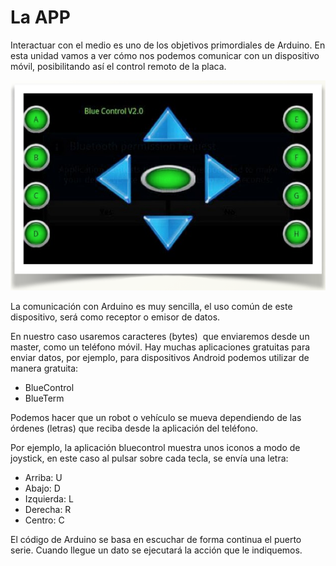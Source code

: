 
# La APP

Interactuar con el medio es uno de los objetivos primordiales de Arduino. En esta unidad vamos a ver cómo nos podemos comunicar con un dispositivo móvil, posibilitando así el control remoto de la placa. 

![](img/Captura_de_pantalla_2015-04-03_a_las_18.50.57.png)

La comunicación con Arduino es muy sencilla, el uso común de este dispositivo, será como receptor o emisor de datos. 

En nuestro caso usaremos caracteres (bytes)  que enviaremos desde un master, como un teléfono móvil. Hay muchas aplicaciones gratuitas para enviar datos, por ejemplo, para dispositivos Android podemos utilizar de manera gratuita:

- BlueControl
- BlueTerm

Podemos hacer que un robot o vehículo se mueva dependiendo de las órdenes (letras) que reciba desde la aplicación del teléfono.

Por ejemplo, la aplicación bluecontrol muestra unos iconos a modo de joystick, en este caso al pulsar sobre cada tecla, se envía una letra:

- Arriba: U
- Abajo: D
- Izquierda: L
- Derecha: R
- Centro: C

El código de Arduino se basa en escuchar de forma continua el puerto serie. Cuando llegue un dato se ejecutará la acción que le indiquemos. 

